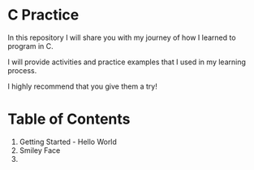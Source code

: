 # C Practice
In this repository I will share you with my journey of how I learned to program in C.

I will provide activities and practice examples that I used in my learning process. 

I highly recommend that you give them a try!

# Table of Contents 
1. Getting Started - Hello World 
2. Smiley Face
3. 
